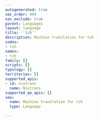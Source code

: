 ```yaml
---
autogenerated: true
nav_order: 999
nav_exclude: true
parent: Languages
layout: language
title: '`tzh`'
description: Machine translation for tzh
codes:
- tzh
names:
- tzh
family: []
scripts: []
typology: []
territories: []
supported_apis:
- id: niutrans
  name: Niutrans
supported_qe_apis: []
seo:
  name: Machine translation for tzh
  type: Language

---
```


